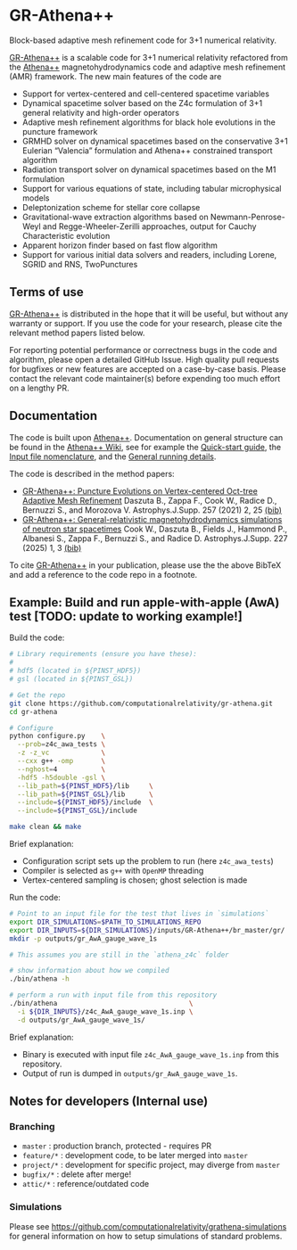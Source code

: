 # GR-Athena++

Block-based adaptive mesh refinement code for 3+1 numerical relativity.

[GR-Athena++](https://computationalrelativity.github.io/grathenacode/) is a scalable code for 3+1 numerical relativity refactored from the [Athena++](https://www.athena-astro.app/index.html) magnetohydrodynamics code and adaptive mesh refinement (AMR) framework.
The new main features of the code are

 * Support for vertex-centered and cell-centered spacetime variables
 * Dynamical spacetime solver based on the Z4c formulation of 3+1 general relativity and high-order operators
 * Adaptive mesh refinement algorithms for black hole evolutions in the puncture framework
 * GRMHD solver on dynamical spacetimes based on the conservative 3+1 Eulerian “Valencia” formulation and Athena++ constrained transport algorithm
 * Radiation transport solver on dynamical spacetimes based on the M1 formulation
 * Support for various equations of state, including tabular microphysical models
 * Deleptonization scheme for stellar core collapse
 * Gravitational-wave extraction algorithms based on Newmann-Penrose-Weyl and Regge-Wheeler-Zerilli approaches, output for Cauchy Characteristic evolution
 * Apparent horizon finder based on fast flow algorithm
 * Support for various initial data solvers and readers, including Lorene, SGRID and RNS, TwoPunctures


## Terms of use

[GR-Athena++](https://computationalrelativity.github.io/grathenacode/) is distributed in the hope that it will be useful, but without any warranty or support. If you use the code for your research, please cite the relevant method papers listed below.

For reporting potential performance or correctness bugs in the code and algorithm, please open a detailed GitHub Issue. High quality pull requests for bugfixes or new features are accepted on a case-by-case basis. Please contact the relevant code maintainer(s) before expending too much effort on a lengthy PR.


## Documentation 

The code is built upon [Athena++](https://github.com/PrincetonUniversity/athena/wiki).
Documentation on general structure can be found in the [Athena++ Wiki](https://github.com/PrincetonUniversity/athena/wiki),
see for example the [Quick-start guide](https://github.com/PrincetonUniversity/athena/wiki/Quick-Start),
the [Input file nomenclature](https://github.com/PrincetonUniversity/athena/wiki/The-Input-File),
and the [General running details](https://github.com/PrincetonUniversity/athena/wiki/Running-the-Code).

The code is described in the method papers:

 * [GR-Athena++: Puncture Evolutions on Vertex-centered Oct-tree Adaptive Mesh Refinement](https://arxiv.org/abs/2101.08289) Daszuta B., Zappa F., Cook W., Radice D., Bernuzzi S., and Morozova V. Astrophys.J.Supp. 257 (2021) 2, 25 [(bib)](https://ui.adsabs.harvard.edu/abs/2021ApJS..257...25D/exportcitation)
 * [GR-Athena++: General-relativistic magnetohydrodynamics simulations of neutron star spacetimes](https://arxiv.org/abs/2311.04989) Cook W., Daszuta B., Fields J., Hammond P., Albanesi S., Zappa F., Bernuzzi S., and Radice D. Astrophys.J.Supp. 227 (2025) 1, 3 [(bib)](https://ui.adsabs.harvard.edu/abs/2023arXiv231104989C/exportcitation)

To cite [GR-Athena++](https://computationalrelativity.github.io/grathenacode/) in your publication, please use the the above BibTeX and add a reference to the code repo in a footnote.


## Example: Build and run apple-with-apple (AwA) test [TODO: update to working example!]

Build the code:

```bash
# Library requirements (ensure you have these):
#
# hdf5 (located in ${PINST_HDF5})
# gsl (located in ${PINST_GSL})

# Get the repo
git clone https://github.com/computationalrelativity/gr-athena.git
cd gr-athena

# Configure
python configure.py    \
  --prob=z4c_awa_tests \
  -z -z_vc             \
  --cxx g++ -omp       \
  --nghost=4           \
  -hdf5 -h5double -gsl \
  --lib_path=${PINST_HDF5}/lib     \
  --lib_path=${PINST_GSL}/lib      \
  --include=${PINST_HDF5}/include  \
  --include=${PINST_GSL}/include

make clean && make 
```

Brief explanation:

- Configuration script sets up the problem to run (here `z4c_awa_tests`)
- Compiler is selected as `g++` with `OpenMP` threading
- Vertex-centered sampling is chosen; ghost selection is made

Run the code:

```bash
# Point to an input file for the test that lives in `simulations`
export DIR_SIMULATIONS=$PATH_TO_SIMULATIONS_REPO
export DIR_INPUTS=${DIR_SIMULATIONS}/inputs/GR-Athena++/br_master/gr/
mkdir -p outputs/gr_AwA_gauge_wave_1s

# This assumes you are still in the `athena_z4c` folder

# show information about how we compiled
./bin/athena -h

# perform a run with input file from this repository
./bin/athena                                 \
  -i ${DIR_INPUTS}/z4c_AwA_gauge_wave_1s.inp \
  -d outputs/gr_AwA_gauge_wave_1s/
```

Brief explanation:

- Binary is executed with input file `z4c_AwA_gauge_wave_1s.inp` from this repository.
- Output of run is dumped in `outputs/gr_AwA_gauge_wave_1s`.


## Notes for developers (Internal use)

### Branching

 * `master` : production branch, protected - requires PR
 * `feature/*` : development code, to be later merged into `master`
 * `project/*` : development for specific project, may diverge from `master`
 * `bugfix/*` : delete after merge!
 * `attic/*` : reference/outdated code

### Simulations

Please see https://github.com/computationalrelativity/grathena-simulations
for general information on how to setup simulations of standard problems.


